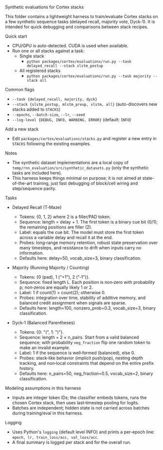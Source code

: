 Synthetic evaluations for Cortex stacks

This folder contains a lightweight harness to train/evaluate Cortex stacks on a few synthetic sequence tasks (delayed
recall, majority vote, Dyck-1). It is intended for quick debugging and comparisons between stack recipes.

Quick start

- CPU/GPU is auto-detected. CUDA is used when available.
- Run one or all stacks against a task:
  - Single stack
    - `python packages/cortex/evaluations/run.py --task delayed_recall --stack slstm_postup`
  - All registered stacks
    - `python packages/cortex/evaluations/run.py --task majority --stack all`

Common flags

- `--task {delayed_recall, majority, dyck}`
- `--stack {slstm_postup, mlstm_preup, xlstm, all}` (auto-discovers new stacks added to `STACKS`)
- `--epochs`, `--batch-size`, `--lr`, `--seed`
- `--log-level {DEBUG, INFO, WARNING, ERROR}` (default: `INFO`)

Add a new stack

- Edit `packages/cortex/evaluations/stacks.py` and register a new entry in `STACKS` following the existing examples.

Notes

- The synthetic dataset implementations are a local copy of `temp/rnn_evaluation/src/synthetic_datasets.py` (only the
  synthetic tasks are included here).
- This harness keeps things minimal on purpose; it is not aimed at state-of-the-art training, just fast debugging of
  block/cell wiring and step/sequence parity.

Tasks

- Delayed Recall (T‑Maze)

  - Tokens: {0, 1, 2} where 2 is a filler/PAD token.
  - Sequence: length = delay + 1. The first token is a binary cue bit (0/1); the remaining positions are filler (2).
  - Label: equals the cue bit. The model must store the first token across a variable delay and recall it at the end.
  - Probes: long‑range memory retention, robust state preservation over many timesteps, and resistance to drift when
    inputs carry no information.
  - Defaults here: delay=50, vocab_size=3, binary classification.

- Majority (Running Majority / Counting)

  - Tokens: {0 (pad), 1 ("+1"), 2 ("‑1")}.
  - Sequence: fixed length L. Each position is non‑zero with probability p; non‑zeros are equally likely 1 or 2.
  - Label: 1 if count(1) > count(2); otherwise 0.
  - Probes: integration over time, stability of additive memory, and balanced credit assignment when signals are sparse.
  - Defaults here: length=100, nonzero_prob=0.3, vocab_size=3, binary classification.

- Dyck‑1 (Balanced Parentheses)
  - Tokens: {0: "(", 1: ")"}.
  - Sequence: length = 2 × n_pairs. Start from a valid balanced sequence; with probability `neg_fraction` flip one
    random token to make an invalid example.
  - Label: 1 if the sequence is well‑formed (balanced), else 0.
  - Probes: stack‑like behavior (implicit push/pop), nesting depth tracking, and non‑local constraints that depend on
    the entire prefix history.
  - Defaults here: n_pairs=50, neg_fraction=0.5, vocab_size=2, binary classification.

Modeling assumptions in this harness

- Inputs are integer token IDs; the classifier embeds tokens, runs the chosen Cortex stack, then uses last‑timestep
  pooling for logits.
- Batches are independent; hidden state is not carried across batches during training/eval in this harness.

Logging

- Uses Python's `logging` (default level INFO) and prints a per-epoch line: `epoch, lr, train_loss/acc, val_loss/acc`.
- A final summary is logged per stack and for the overall run.
